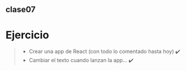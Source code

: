 ## **clase07**

# Ejercicio

>* Crear una app de React (con todo lo comentado hasta hoy)  :heavy_check_mark:	
>* Cambiar el texto cuando lanzan la app...  :heavy_check_mark:	
